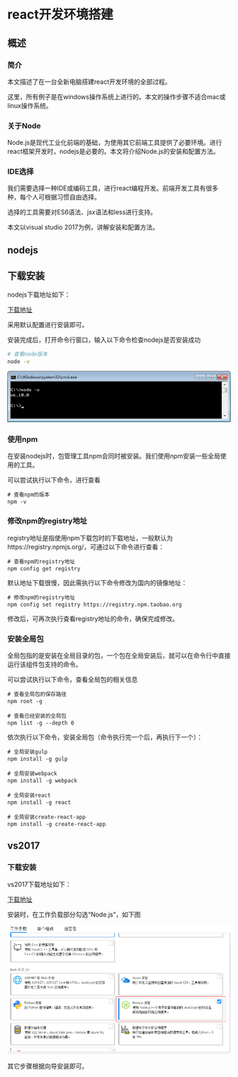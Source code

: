 # react开发环境搭建
## 概述

### 简介

本文描述了在一台全新电脑搭建react开发环境的全部过程。

这里，所有例子是在windows操作系统上进行的。本文的操作步骤不适合mac或linux操作系统。

### 关于Node

Node.js是现代工业化前端的基础，为使用其它前端工具提供了必要环境。进行react框架开发时，nodejs是必要的。本文将介绍Node.js的安装和配置方法。

### IDE选择

我们需要选择一种IDE或编码工具，进行react编程开发。前端开发工具有很多种，每个人可根据习惯自由选择。

选择的工具需要对ES6语法、jsx语法和less进行支持。

本文以visual studio 2017为例，讲解安装和配置方法。





## nodejs

## 下载安装

nodejs下载地址如下：

[下载地址](http://nodejs.cn/download/)

采用默认配置进行安装即可。

安装完成后，打开命令行窗口，输入以下命令检查nodejs是否安装成功

```sh
# 查看node版本
node -v
```

![](images/开发环境搭建/node-v.png)



### 使用npm

在安装nodejs时，包管理工具npm会同时被安装。我们使用npm安装一些全局使用的工具。

可以尝试执行以下命令，进行查看

```shell
# 查看npm的版本
npm -v
```



### 修改npm的registry地址

registry地址是指使用npm下载包时的下载地址，一般默认为https://registry.npmjs.org/，可通过以下命令进行查看：

```shell
# 查看npm的registry地址
npm config get registry
```

默认地址下载很慢，因此需执行以下命令修改为国内的镜像地址：

```shell
# 修改npm的registry地址
npm config set registry https://registry.npm.taobao.org
```

修改后，可再次执行查看registry地址的命令，确保完成修改。



### 安装全局包

全局包指的是安装在全局目录的包，一个包在全局安装后，就可以在命令行中直接运行该组件包支持的命令。

可以尝试执行以下命令，查看全局包的相关信息

```shell
# 查看全局包的保存路径
npm root -g

# 查看已经安装的全局包
npm list -g --depth 0
```

依次执行以下命令，安装全局包（命令执行完一个后，再执行下一个）：

```shell
# 全局安装gulp
npm install -g gulp

# 全局安装webpack
npm install -g webpack

# 全局安装react
npm install -g react

# 全局安装create-react-app
npm install -g create-react-app
```





## vs2017

### 下载安装

vs2017下载地址如下：

[下载地址](https://www.visualstudio.com/zh-hans/thank-you-downloading-visual-studio/?sku=Community&rel=15#)

安装时，在工作负载部分勾选“Node.js”，如下图

![](images/开发环境搭建/工作负载.png)

其它步骤根据向导安装即可。

